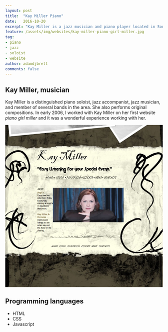 ```yaml
---
layout: post
title:  "Kay Miller Piano"
date:   2016-10-20
excerpt: "Kay Miller is a jazz musician and piano player located in Southeast, Texas."
feature: /assets/img/websites/kay-miller-piano-girl-miller.jpg
tag:
- piano
- jazz
- soloist
- website
author: adamdjbrett
comments: false
---
```


## Kay Miller, musician
Kay Miller is a distinguished piano soloist, jazz accompanist, jazz musician, and member of several bands in the area. She also performs original compositions. In early 2006, I worked with Kay Miller on her first website _piano girl miller_ and it was a wonderful experience working with her.

![Piano Girl Miller Website Screenshot](/assets/img/websites/kay-miller-piano-girl-miller.jpg)

## Programming languages
* HTML
* CSS
* Javascript
